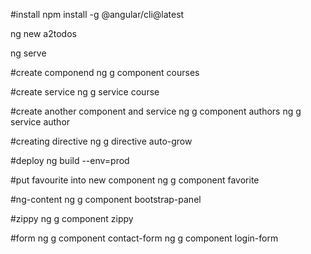 #install
npm install -g @angular/cli@latest

ng new a2todos

ng serve

#create componend
ng g component courses


#create service
ng g service course


#create another component and service
ng g component authors
ng g service author

#creating directive
ng g directive auto-grow

#deploy
ng build --env=prod

#put favourite into new component
ng g component favorite

#ng-content
ng g component bootstrap-panel

#zippy
ng g component zippy

#form
ng g component contact-form
ng g component login-form

